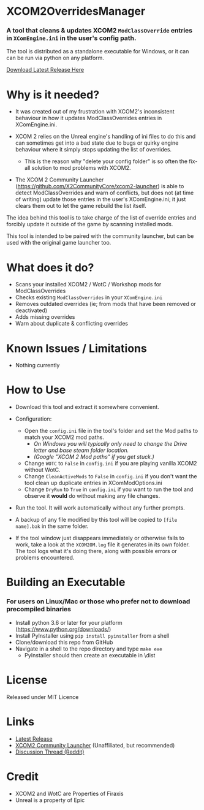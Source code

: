 # XCOM2OverridesManager
### A tool that cleans & updates XCOM2 `ModClassOverride` entries in `XComEngine.ini` in the user's config path.

The tool is distributed as a standalone executable for Windows, or it can can be run via python on any platform.

[Download Latest Release Here](https://github.com/Kvalyr/XCOM2OverridesManager/releases/latest)

# Why is it needed?
* It was created out of my frustration with XCOM2's inconsistent behaviour in how it updates ModClassOverrides entries in XComEngine.ini.

* XCOM 2 relies on the Unreal engine's handling of ini files to do this and can sometimes get into a bad state due to bugs or quirky engine behaviour where it simply stops updating the list of overrides. 
  * This is the reason why "delete your config folder" is so often the fix-all solution to mod problems with XCOM2.

* The XCOM 2 Community Launcher (https://github.com/X2CommunityCore/xcom2-launcher) is able to detect ModClassOverrides and warn of conflicts, but does not (at time of writing) update those entries in the user's XComEngine.ini; it just clears them out to let the game rebuild the list itself.

The idea behind this tool is to take charge of the list of override entries and forcibly update it outside of the game by scanning installed mods.

This tool is intended to be paired with the community launcher, but can be used with the original game launcher too.


# What does it do?
* Scans your installed XCOM2 / WotC / Workshop mods for ModClassOverrides
* Checks existing `ModClassOverrides` in your `XComEngine.ini`
* Removes outdated overrides (ie; from mods that have been removed or deactivated)
* Adds missing overrides
* Warn about duplicate & conflicting overrides

# Known Issues / Limitations
* Nothing currently

# How to Use
* Download this tool and extract it somewhere convenient.
* Configuration:
  * Open the `config.ini` file in the tool's folder and set the Mod paths to match your XCOM2 mod paths.
    * *On Windows you will typically only need to change the Drive letter and base steam folder location.*
    * *(Google "XCOM 2 Mod paths" if you get stuck.)*
  * Change `WOTC` to `False` in `config.ini` if you are playing vanilla XCOM2 without WotC.
  * Change `CleanActiveMods` to `False` in `config.ini` if you don't want the tool clean up duplicate entries in XComModOptions.ini
  * Change `DryRun` to `True` in `config.ini` if you want to run the tool and observe it **would** do without making any file changes.

* Run the tool. It will work automatically without any further prompts.
* A backup of any file modified by this tool will be copied to `[file name].bak` in the same folder.
* If the tool window just disappears immediately or otherwise fails to work, take a look at the `XCOM2OM.log` file it generates in its own folder. The tool logs what it's doing there, along with possible errors or problems encountered.

# Building an Executable 
### For users on Linux/Mac or those who prefer not to download precompiled binaries
* Install python 3.6 or later for your platform (https://www.python.org/downloads/) 
* Install PyInstaller using `pip install pyinstaller` from a shell
* Clone/download this repo from GitHub
* Navigate in a shell to the repo directory and type `make exe`
  * PyInstaller should then create an executable in \dist

# License
Released under MIT Licence

# Links
* [Latest Release](https://github.com/Kvalyr/XCOM2OverridesManager/releases/latest)
* [XCOM2 Community Launcher](https://github.com/X2CommunityCore/xcom2-launcher) (Unaffiliated, but recommended)
* [Discussion Thread (Reddit)](https://www.reddit.com/r/xcom2mods/comments/8tg2rd/tool_xcom2_modclassoverrides_manager/)

# Credit
* XCOM2 and WotC are Properties of Firaxis
* Unreal is a property of Epic
